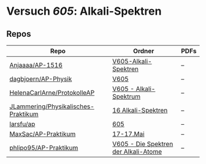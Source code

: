 # Versuch *605*: Alkali-Spektren

## Repos

|                                       Repo                                       |                                                                  Ordner                                                                   |PDFs|
|----------------------------------------------------------------------------------|-------------------------------------------------------------------------------------------------------------------------------------------|----|
|[Anjaaaa/AP-1516](../repo/Anjaaaa/AP-1516)                                        |[V605-Alkali-Spektren](https://github.com/Anjaaaa/AP-1516/tree/master/V605-Alkali-Spektren)                                                |–   |
|[dagbjoern/AP-Physik](../repo/dagbjoern/AP-Physik)                                |[V605](https://github.com/dagbjoern/AP-Physik/tree/master/V605)                                                                            |–   |
|[HelenaCarlArne/ProtokolleAP](../repo/HelenaCarlArne/ProtokolleAP)                |[V605 - Alkali-Spektrum](https://github.com/HelenaCarlArne/ProtokolleAP/tree/master/V605%20-%20Alkali-Spektrum)                            |–   |
|[JLammering/Physikalisches-Praktikum](../repo/JLammering/Physikalisches-Praktikum)|[16 Alkali-Spektren](https://github.com/JLammering/Physikalisches-Praktikum/tree/master/16%20Alkali-Spektren)                              |–   |
|[larsfu/ap](../repo/larsfu/ap)                                                    |[605](https://github.com/larsfu/ap/tree/master/605)                                                                                        |–   |
|[MaxSac/AP-Praktikum](../repo/MaxSac/AP-Praktikum)                                |[17-17.Mai](https://github.com/MaxSac/AP-Praktikum/tree/master/17-17.Mai)                                                                  |–   |
|[phlipo95/AP-Praktikum](../repo/phlipo95/AP-Praktikum)                            |[V605 - Die Spektren der Alkali-Atome](https://github.com/phlipo95/AP-Praktikum/tree/master/V605%20-%20Die%20Spektren%20der%20Alkali-Atome)|–   |
